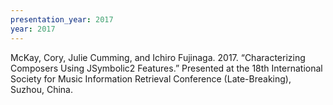 ```yaml
---
presentation_year: 2017
year: 2017
---
```


McKay, Cory, Julie Cumming, and Ichiro Fujinaga. 2017. “Characterizing Composers Using JSymbolic2 Features.” Presented at the 18th International Society for Music Information Retrieval Conference (Late-Breaking), Suzhou, China.